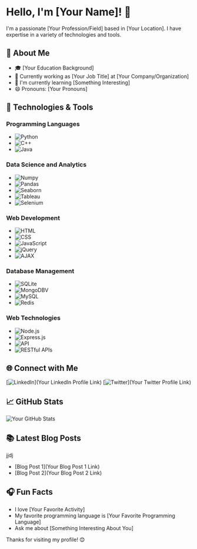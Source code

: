 # Hello, I'm [Your Name]! 👋

I'm a passionate [Your Profession/Field] based in [Your Location]. I have expertise in a variety of technologies and tools.

## 🚀 About Me

- 🎓 [Your Education Background]
- 💼 Currently working as [Your Job Title] at [Your Company/Organization]
- 🌱 I'm currently learning [Something Interesting]
- 😄 Pronouns: [Your Pronouns]

## 🔧 Technologies & Tools

### Programming Languages
- ![Python](https://img.shields.io/badge/-Python-555555?style=flat&logo=python)
- ![C++](https://img.shields.io/badge/-C++-555555?style=flat&logo=c%2B%2B)
- ![Java](https://img.shields.io/badge/-Java-555555?style=flat&logo=java)

### Data Science and Analytics
- ![Numpy](https://img.shields.io/badge/-Numpy-555555?style=flat&logo=numpy)
- ![Pandas](https://img.shields.io/badge/-Pandas-555555?style=flat&logo=pandas)
- ![Seaborn](https://img.shields.io/badge/-Seaborn-555555?style=flat&logo=seaborn)
- ![Tableau](https://img.shields.io/badge/-Tableau-555555?style=flat&logo=tableau)
- ![Selenium](https://img.shields.io/badge/-Selenium-555555?style=flat&logo=selenium)

### Web Development
- ![HTML](https://img.shields.io/badge/-HTML-555555?style=flat&logo=html5)
- ![CSS](https://img.shields.io/badge/-CSS-555555?style=flat&logo=css3)
- ![JavaScript](https://img.shields.io/badge/-JavaScript-555555?style=flat&logo=javascript)
- ![jQuery](https://img.shields.io/badge/-jQuery-555555?style=flat&logo=jquery)
- ![AJAX](https://img.shields.io/badge/-AJAX-555555?style=flat)

### Database Management
- ![SQLite](https://img.shields.io/badge/-SQLite-555555?style=flat&logo=sqlite)
- ![MongoDB](https://img.shields.io/badge/-MongoDB-555555?style=flat&logo=mongodb)V
- ![MySQL](https://img.shields.io/badge/-MySQL-555555?style=flat&logo=mysql)
- ![Redis](https://img.shields.io/badge/-Redis-555555?style=flat&logo=redis)

### Web Technologies
- ![Node.js](https://img.shields.io/badge/-Node.js-555555?style=flat&logo=node.js)
- ![Express.js](https://img.shields.io/badge/-Express.js-555555?style=flat&logo=express)
- ![API](https://img.shields.io/badge/-API-555555?style=flat)
- ![RESTful APIs](https://img.shields.io/badge/-RESTful%20APIs-555555?style=flat)

## 🌐 Connect with Me

[![LinkedIn](https://img.shields.io/badge/LinkedIn-YourLinkedIn-blue)](Your LinkedIn Profile Link)
[![Twitter](https://img.shields.io/badge/Twitter-YourTwitter-blue)](Your Twitter Profile Link)

## 📈 GitHub Stats

![Your GitHub Stats](https://github-readme-stats.vercel.app/api?username=bhav380&show_icons=true&hide_title=true&hide=issues)

## 📚 Latest Blog Posts
jjdj

<!-- BLOG-POST-LIST:START -->
- [Blog Post 1](Your Blog Post 1 Link)
- [Blog Post 2](Your Blog Post 2 Link)
<!-- BLOG-POST-LIST:END -->

## 🎧 Fun Facts

- I love [Your Favorite Activity]
- My favorite programming language is [Your Favorite Programming Language]
- Ask me about [Something Interesting About You]

Thanks for visiting my profile! 😊
